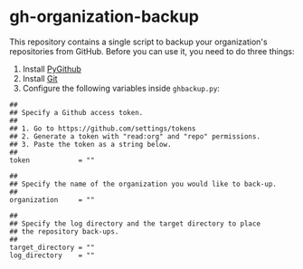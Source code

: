 # gh-organization-backup

This repository contains a single script to backup your organization's
repositories from GitHub.  Before you can use it, you need to do three things:

1. Install [PyGithub](https://pypi.org/project/PyGithub/)
2. Install [Git](https://git-scm.com/)
2. Configure the following variables inside `ghbackup.py`:
```{python}
##
## Specify a Github access token.
##
## 1. Go to https://github.com/settings/tokens
## 2. Generate a token with "read:org" and "repo" permissions.
## 3. Paste the token as a string below.
##
token            = ""

##
## Specify the name of the organization you would like to back-up.
##
organization     = ""

##
## Specify the log directory and the target directory to place
## the repository back-ups.
##
target_directory = ""
log_directory    = ""
```
